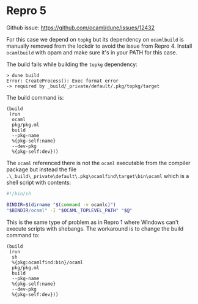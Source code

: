 # Repro 5

Github issue: https://github.com/ocaml/dune/issues/12432

For this case we depend on `topkg` but its dependency on `ocamlbuild` is
manually removed from the lockdir to avoid the issue from Repro 4. Install
`ocamlbuild` with opam and make sure it's in your PATH for this case.

The build fails while building the `topkg` dependency:
```
> dune build
Error: CreateProcess(): Exec format error
-> required by _build/_private/default/.pkg/topkg/target
```

The build command is:
```
(build
 (run
  ocaml
  pkg/pkg.ml
  build
  --pkg-name
  %{pkg-self:name}
  --dev-pkg
  %{pkg-self:dev}))
```

The `ocaml` referenced there is not the `ocaml` executable from the compiler
package but instead the file
`.\_build\_private\default\.pkg\ocamlfind\target\bin\ocaml` which is a shell
script with contents:
```sh
#!/bin/sh

BINDIR=$(dirname "$(command -v ocamlc)")
"$BINDIR/ocaml" -I "$OCAML_TOPLEVEL_PATH" "$@"
```

This is the same type of problem as in Repro 1 where Windows can't execute
scripts with shebangs. The workaround is to change the build command to:
```
(build
 (run
  sh
  %{pkg:ocamlfind:bin}/ocaml
  pkg/pkg.ml
  build
  --pkg-name
  %{pkg-self:name}
  --dev-pkg
  %{pkg-self:dev}))
```
